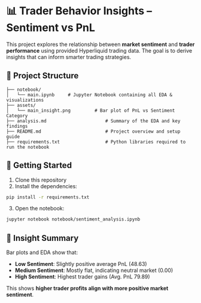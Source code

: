 # 📊 Trader Behavior Insights – Sentiment vs PnL

This project explores the relationship between **market sentiment** and **trader performance** using provided Hyperliquid trading data. The goal is to derive insights that can inform smarter trading strategies.

## 📁 Project Structure

```
├── notebook/
│   └── main.ipynb     # Jupyter Notebook containing all EDA & visualizations
├── assets/
│   └── main_insight.png         # Bar plot of PnL vs Sentiment Category
├── analysis.md                      # Summary of the EDA and key findings
├── README.md                        # Project overview and setup guide
├── requirements.txt                 # Python libraries required to run the notebook
```

## 📌 Getting Started

1. Clone this repository
2. Install the dependencies:

```bash
pip install -r requirements.txt
```

3. Open the notebook:

```bash
jupyter notebook notebook/sentiment_analysis.ipynb
```

## 🧠 Insight Summary

Bar plots and EDA show that:

- **Low Sentiment**: Slightly positive average PnL (48.63)
- **Medium Sentiment**: Mostly flat, indicating neutral market (0.00)
- **High Sentiment**: Highest trader gains (Avg. PnL 79.89)

This shows **higher trader profits align with more positive market sentiment**.
